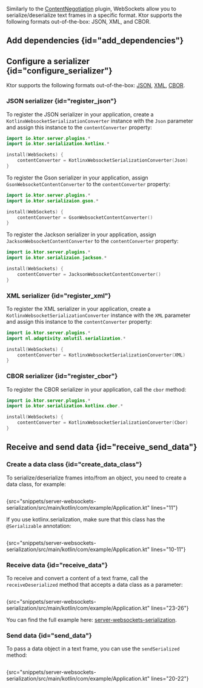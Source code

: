[//]: # (title: WebSockets serialization)

<microformat>
<var name="example_name" value="server-websockets-serialization"/>
<include src="lib.xml" include-id="download_example"/>
</microformat>

Similarly to the [ContentNegotiation](serialization.md) plugin, WebSockets allow you to serialize/deserialize text frames in a specific format. Ktor supports the following formats out-of-the-box: JSON, XML, and CBOR.


## Add dependencies {id="add_dependencies"}

<include src="serialization.md" include-id="serialization_dependency"/>


## Configure a serializer {id="configure_serializer"}

Ktor supports the following formats out-of-the-box: [JSON](#register_json), [XML](#register_xml), [CBOR](#register_cbor).

### JSON serializer {id="register_json"}

<tabs group="json-libraries">
<tab title="kotlinx.serialization" group-key="kotlinx">

To register the JSON serializer in your application, create a `KotlinxWebsocketSerializationConverter` instance with the `Json` parameter and assign this instance to the `contentConverter` property:

```kotlin
import io.ktor.server.plugins.*
import io.ktor.serialization.kotlinx.*

install(WebSockets) {
    contentConverter = KotlinxWebsocketSerializationConverter(Json)
}
```

</tab>
<tab title="Gson" group-key="gson">

To register the Gson serializer in your application, assign `GsonWebsocketContentConverter` to the `contentConverter` property:
```kotlin
import io.ktor.server.plugins.*
import io.ktor.serializaion.gson.*

install(WebSockets) {
    contentConverter = GsonWebsocketContentConverter()
}
```


</tab>
<tab title="Jackson" group-key="jackson">

To register the Jackson serializer in your application, assign `JacksonWebsocketContentConverter` to the `contentConverter` property:

```kotlin
import io.ktor.server.plugins.*
import io.ktor.serializaion.jackson.*

install(WebSockets) {
    contentConverter = JacksonWebsocketContentConverter()
}
```

</tab>
</tabs>



### XML serializer {id="register_xml"}

To register the XML serializer in your application, create a `KotlinxWebsocketSerializationConverter` instance with the `XML` parameter and assign this instance to the `contentConverter` property:
```kotlin
import io.ktor.server.plugins.*
import nl.adaptivity.xmlutil.serialization.*

install(WebSockets) {
    contentConverter = KotlinxWebsocketSerializationConverter(XML)
}
```


### CBOR serializer {id="register_cbor"}
To register the CBOR serializer in your application, call the `cbor` method:
```kotlin
import io.ktor.server.plugins.*
import io.ktor.serialization.kotlinx.cbor.*

install(WebSockets) {
    contentConverter = KotlinxWebsocketSerializationConverter(Cbor)
}
```


## Receive and send data {id="receive_send_data"}

### Create a data class {id="create_data_class"}
To serialize/deserialize frames into/from an object, you need to create a data class, for example:
```kotlin
```
{src="snippets/server-websockets-serialization/src/main/kotlin/com/example/Application.kt" lines="11"}

If you use kotlinx.serialization, make sure that this class has the `@Serializable` annotation:
```kotlin
```
{src="snippets/server-websockets-serialization/src/main/kotlin/com/example/Application.kt" lines="10-11"}

### Receive data {id="receive_data"}
To receive and convert a content of a text frame, call the `receiveDeserialized` method that accepts a data class as a parameter:
```kotlin
```
{src="snippets/server-websockets-serialization/src/main/kotlin/com/example/Application.kt" lines="23-26"}

You can find the full example here: [server-websockets-serialization](https://github.com/ktorio/ktor-documentation/tree/main/codeSnippets/snippets/server-websockets-serialization).

### Send data {id="send_data"}
To pass a data object in a text frame, you can use the `sendSerialized` method:

```kotlin
```
{src="snippets/server-websockets-serialization/src/main/kotlin/com/example/Application.kt" lines="20-22"}


